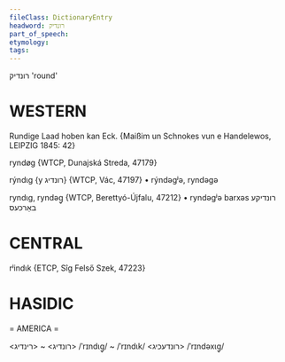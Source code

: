 ```yaml
---
fileClass: DictionaryEntry
headword: רונדיק
part_of_speech: 
etymology: 
tags: 
---
```

רונדיק
'round'

WESTERN
========

Rundige Laad hoben kan Eck.
{Maißim un Schnokes vun e Handelewos, LEIPZIG 1845: 42}

ryndøg {WTCP, Dunajská Streda, 47179}

rýndɩg {y רונדיג} {WTCP, Vác, 47197}
	•	rýndəgʲə, ryndəgə

ryndɩg, ryndəg̥ {WTCP, Berettyó-Újfalu, 47212}
	•	ryndəgʲə barxəs רונדיקע באַרכעס

CENTRAL
========

rʲindɩk {ETCP, Sîg Felső Szek, 47223}

HASIDIC
=======
= AMERICA = 

<רונדיג> ~ <רינדיג>
/ˈrɪndɩg̥/ ~ /ˈrɪndɩk/
<רונדעכיג>
/ˈrɪndəxɩg̥/